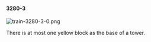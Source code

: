 #### 3280-3
![train-3280-3-0.png](https://github.com/lil-lab/nlvr/raw/master/nlvr/train/images/41/train-3280-3-0.png "train-3280-3-0.png")

There is at most one yellow block as the base of a tower.